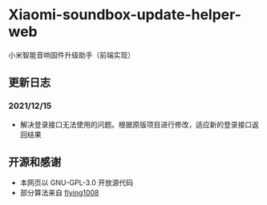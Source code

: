 # Xiaomi-soundbox-update-helper-web

小米智能音响固件升级助手（前端实现）

## 更新日志
### 2021/12/15
- 解决登录接口无法使用的问题。根据原版项目进行修改，适应新的登录接口返回结果

## 开源和感谢
- 本网页以 GNU-GPL-3.0 开放源代码
- 部分算法来自 [flying1008](https://github.com/flying1008)

